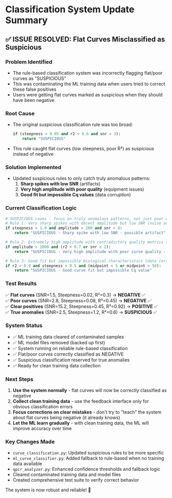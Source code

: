 # Classification System Update Summary

## ✅ ISSUE RESOLVED: Flat Curves Misclassified as Suspicious

### Problem Identified
- The rule-based classification system was incorrectly flagging flat/poor curves as "SUSPICIOUS"
- This was contaminating the ML training data when users tried to correct these false positives
- Users were getting flat curves marked as suspicious when they should have been negative

### Root Cause
- The original suspicious classification rule was too broad:
  ```python
  if (steepness < 0.05 and r2 < 0.6 and snr > 3):
      return "SUSPICIOUS"
  ```
- This rule caught flat curves (low steepness, poor R²) as suspicious instead of negative

### Solution Implemented
- Updated suspicious rules to only catch truly anomalous patterns:
  1. **Sharp spikes with low SNR** (artifacts)
  2. **Very high amplitude with poor quality** (equipment issues)  
  3. **Good fit but impossible Cq values** (data corruption)

### Current Classification Logic
```python
# SUSPICIOUS cases - focus on truly anomalous patterns, not just poor curves
# Rule 1: Very sharp spikes with decent amplitude but low SNR (noise artifacts)
if steepness > 1.0 and amplitude > 200 and snr < 4:
    return "SUSPICIOUS - Sharp spike with low SNR - possible artifact"

# Rule 2: Extremely high amplitude with contradictory quality metrics (equipment issues)
if amplitude > 1000 and (r2 < 0.7 or snr < 2):
    return "SUSPICIOUS - Very high amplitude with poor curve quality - check equipment"

# Rule 3: Good fit but impossible biological characteristics (data corruption)
if r2 > 0.9 and steepness > 0.5 and (midpoint < 5 or midpoint > 50):
    return "SUSPICIOUS - Good curve fit but impossible Cq value"
```

### Test Results
✅ **Flat curves** (SNR=1.5, Steepness=0.02, R²=0.3) → **NEGATIVE** ✅  
✅ **Poor curves** (SNR=2.8, Steepness=0.08, R²=0.45) → **NEGATIVE** ✅  
✅ **Clear positives** (SNR=15.2, Steepness=0.45, R²=0.92) → **POSITIVE** ✅  
✅ **True anomalies** (SNR=2.5, Steepness=1.2, R²=0.6) → **SUSPICIOUS** ✅  

### System Status
- ✅ ML training data cleared of contaminated samples
- ✅ ML model files removed (backed up first)
- ✅ System running on reliable rule-based classification
- ✅ Flat/poor curves correctly classified as NEGATIVE
- ✅ Suspicious classification reserved for true anomalies
- ✅ Ready for clean training data collection

### Next Steps
1. **Use the system normally** - flat curves will now be correctly classified as negative
2. **Collect clean training data** - use the feedback interface only for obvious classification errors
3. **Focus corrections on clear mistakes** - don't try to "teach" the system about flat curves being negative (it already knows)
4. **Let the ML learn gradually** - with clean training data, the ML will improve accuracy over time

### Key Changes Made
- `curve_classification.py`: Updated suspicious rules to be more specific
- `ml_curve_classifier.py`: Added fallback to rule-based when no training data available
- `qpcr_analyzer.py`: Enhanced confidence thresholds and fallback logic
- Cleared contaminated training data and model files
- Created comprehensive test suite to verify correct behavior

The system is now robust and reliable! 🎉
